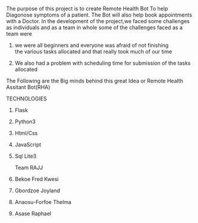 The purpose of this project is to create Remote Health Bot To help Diagonose symptoms of a patient.
The Bot will also help book appointments with a Doctor.
In the development of the project,we faced some challenges as individuals and as a team in whole
some of the challenges faced as a team were 
 1. we were all beginners and everyone was afraid of not finishing  
 the various tasks allocated and that really took much of our time 
 
2. We also had a problem with scheduling time for submission of the tasks allocated

The Following are the Big minds behind this great Idea or Remote Health Assitant Bot(RHA)


TECHNOLOGIES 

1. Flask
2. Python3
3. Html/Css
4. JavaScript 
5. Sql Lite3



      Team RAJJ
1. Bekoe Fred Kwesi
2. Gbordzoe Joyland
3. Anaosu-Forfoe Thelma
4. Asase Raphael


